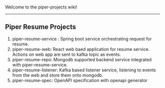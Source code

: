 Welcome to the piper-projects wiki!
***

## Piper Resume Projects
1. piper-resume-service : Spring boot service orchestrating request for resume. 
2. piper-resume-web: React web baed application for resume service. Actions on web app are sent to kafka topic as events.
3. piper-resume-repo: Mongodb supported backend service integrated with piper-resume-service.
4. piper-resume-listener: Kafka based listener service, listening to events from the web and store them onto mongodb.
5. piper-resume-spec: OpenAPI specification with openapi generator
